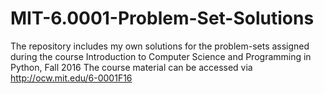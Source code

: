 # MIT-6.0001-Problem-Set-Solutions

The repository includes my own solutions for the problem-sets assigned during the course Introduction to Computer Science and Programming in Python, Fall 2016
The course material can be accessed via http://ocw.mit.edu/6-0001F16
